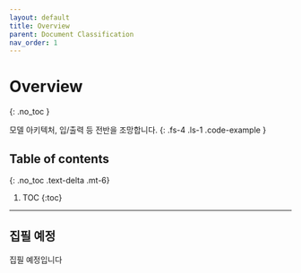 ```yaml
---
layout: default
title: Overview
parent: Document Classification
nav_order: 1
---
```


# Overview
{: .no_toc }

모델 아키텍처, 입/출력 등 전반을 조망합니다.
{: .fs-4 .ls-1 .code-example }

## Table of contents
{: .no_toc .text-delta .mt-6}

1. TOC
{:toc}

---

## 집필 예정

집필 예정입니다
